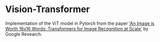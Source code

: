 # Vision-Transformer

Implementation of the ViT model in Pytorch from the paper ['An Image is Worth 16x16 Words: Transformers for Image Recognition at Scale'](https://openreview.net/forum?id=YicbFdNTTy) by Google Research.
